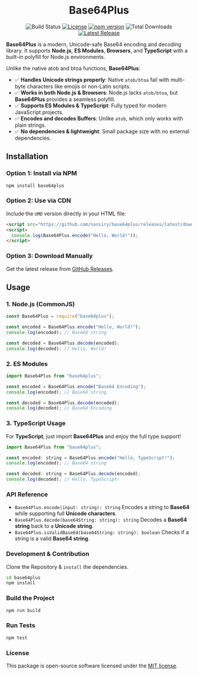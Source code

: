 <div align="center">

# Base64Plus

![Build Status](https://img.shields.io/github/actions/workflow/status/nassiry/base64plus/ci.yml?branch=main)
[![License](https://img.shields.io/github/license/nassiry/base64plus?style=flat-square)](https://github.com/nassiry/base64plus/blob/main/LICENSE)
[![npm version](https://img.shields.io/npm/v/base64plus?color=blue&label=npm%20version&style=flat-square)](https://www.npmjs.com/package/base64plus)
![Total Downloads](https://img.shields.io/npm/dt/base64plus.svg)
[![Latest Release](https://img.shields.io/github/release/nassiry/base64plus?style=flat-square)](https://github.com/nassiry/base64plus/releases)

</div>

**Base64Plus** is a modern, Unicode-safe Base64 encoding and decoding library.
It supports **Node.js**, **ES Modules**, **Browsers**, and **TypeScript** with a built-in polyfill for Node.js environments.

Unlike the native atob and btoa functions, **Base64Plus**:

- ✅ **Handles Unicode strings properly**: Native `atob/btoa` fail with multi-byte characters like emojis or non-Latin scripts.
- ✅ **Works in both Node.js & Browsers**: Node.js lacks `atob/btoa`, but **Base64Plus** provides a seamless polyfill.
- ✅ **Supports ES Modules & TypeScript**: Fully typed for modern JavaScript projects.
- ✅ **Encodes and decodes Buffers**: Unlike `atob`, which only works with plain strings.
- ✅ **No dependencies & lightweight**: Small package size with no external dependencies.

## Installation

### **Option 1: Install via NPM**
```sh
npm install base64plus
```

### Option 2: Use via CDN
Include the `UMD` version directly in your HTML file:
```html
<script src="https://github.com/nassiry/base64plus/releases/latest/download/base64Plus.umd.js"></script>
<script>
  console.log(Base64Plus.encode("Hello, World!"));
</script>
```
### Option 3: Download Manually
Get the latest release from [GitHub Releases](https://github.com/nassiry/base64plus/releases/latest).

## Usage
### 1. Node.js (CommonJS)
```javascript
const Base64Plus = require("base64plus");

const encoded = Base64Plus.encode("Hello, World!");
console.log(encoded); // Base64 string

const decoded = Base64Plus.decode(encoded);
console.log(decoded); // Hello, World!
```

### 2. ES Modules
```javascript
import Base64Plus from "base64plus";

const encoded = Base64Plus.encode("Base64 Encoding");
console.log(encoded); // Base64 string

const decoded = Base64Plus.decode(encoded);
console.log(decoded); // Base64 Encoding
```
### 3. TypeScript Usage
For **TypeScript**, just import **Base64Plus** and enjoy the full type support!
```javascript
import Base64Plus from "base64plus";

const encoded: string = Base64Plus.encode("Hello, TypeScript!");
console.log(encoded); // Base64 string

const decoded: string = Base64Plus.decode(encoded);
console.log(decoded); // Hello, TypeScript!
```

### API Reference
- `Base64Plus.encode(input: string): string`
    Encodes a string to **Base64** while supporting full **Unicode characters**.
- `Base64Plus.decode(base64String: string): string`
    Decodes a **Base64 string** back to a **Unicode string**.    
- `Base64Plus.isValidBase64(base64String: string): boolean`
    Checks if a string is a valid **Base64 string**.    

### Development & Contribution
Clone the Repository & `install` the dependencies.
```sh
cd base64plus
npm install
```
### Build the Project
```sh
npm run build
```
### Run Tests
```sh
npm test
```
### License
This package is open-source software licensed under the [MIT license](LICENSE).
